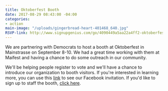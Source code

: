 ```yaml
---
title: Oktoberfest Booth
date: 2017-08-29 08:43:00 -04:00
categories:
- action
main-image: "/uploads/gingerbread-heart-401468_640.jpg"
RSVP-link: http://www.signupgenius.com/go/4090449a5aa22a4ff2-oktoberfest
---
```


We are partnering with Democrats to host a booth at Oktoberfest in Mainstrasse on September 8-10. We had a great time working with them at Maifest and having a chance to do some outreach in our community.

We'll be helping people register to vote and we'll have a chance to introduce our organization to booth visitors. If you're interested in learning more, you can use this [link](https://www.facebook.com/events/128890364389294) to see our Facebook invitation. If you'd like to sign up to staff the booth, [click here](http://www.signupgenius.com/go/4090449a5aa22a4ff2-oktoberfest).